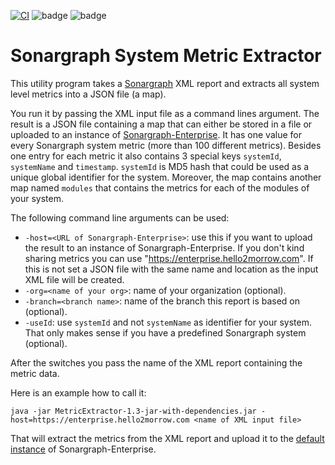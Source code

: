 [![CI](https://github.com/sonargraph/metric-extractor/actions/workflows/build.yml/badge.svg)](https://github.com/sonargraph/metric-extractor/actions/workflows/build.yml)
![badge](https://img.shields.io/endpoint?url=https://enterprise.hello2morrow.com/badges/MetricExtractor/Core:CoreMaintainabilityLevel)
![badge](https://img.shields.io/endpoint?url=https://enterprise.hello2morrow.com/badges/MetricExtractor/Core:CoreLinesOfCode)
# Sonargraph System Metric Extractor

This utility program takes a [Sonargraph](https://www.hello2morrow.com/products/sonargraph) XML report and extracts all
system level metrics into a JSON file (a map).

You run it by passing the XML input file as a command lines argument. The result
is a JSON file containing a map that can either be stored in a file or uploaded
to an instance of [Sonargraph-Enterprise](https://www.hello2morrow.com/products/sonargraph/enterprise). 
It has one value for every Sonargraph system metric (more than 100 different metrics). Besides
one entry for each metric it also contains 3 special keys `systemId`, `systemName` and
`timestamp`. `systemId` is MD5 hash that could be used as
a unique global identifier for the system. Moreover, the map contains another map
named `modules` that contains the metrics for each of the modules of your system.

The following command line arguments can be used:

- `-host=<URL of Sonargraph-Enterprise>`: use this if you want to upload the result to an instance of Sonargraph-Enterprise. If you don't kind sharing metrics you can use "https://enterprise.hello2morrow.com". If this is not set a JSON file with the same name and location as the input XML file will be created. 
- `-org=<name of your org>`: name of your organization (optional).
- `-branch=<branch name>`: name of the branch this report is based on (optional).
- `-useId`: use `systemId` and not `systemName` as identifier for your system. That only makes sense if you have a predefined Sonargraph system (optional). 

After the switches you pass the name of the XML report containing the metric data.

Here is an example how to call it:
```
java -jar MetricExtractor-1.3-jar-with-dependencies.jar -host=https://enterprise.hello2morrow.com <name of XML input file>
```
That will extract the metrics from the XML report and upload it to the [default instance](https://enterprise.hello2morrow.com) of Sonargraph-Enterprise. 
